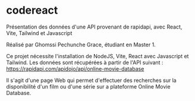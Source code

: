 # codereact
Présentation des données d'une API provenant de rapidapi, avec React, Vite, Tailwind et Javascript

Réalisé par Ghomssi Pechunche Grace, étudiant en Master 1.

Ce projet nécessite l'installation de NodeJS, Vite, React avec Javascript et Tailwind. Les données sont récupérées à partir de l'API suivant : https://rapidapi.com/apidojo/api/online-movie-database

Il s'agit d'une page Web qui permet d'effectuer des recherches sur la disponibilité d'un film ou d'une série sur a plateforme Online Movie Database.

